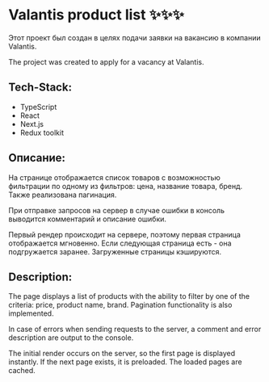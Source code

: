 # Valantis product list ✨✨✨

Этот проект был создан в целях подачи заявки на вакансию в компании Valantis.

The project was created to apply for a vacancy at Valantis.

## Tech-Stack:
- TypeScript
- React
- Next.js
- Redux toolkit

## Описание:

На странице отображается список товаров с возможностью фильтрации по одному из фильтров: цена, название товара, бренд. Также реализована пагинация.

При отправке запросов на сервер в случае ошибки в консоль выводится комментарий и описание ошибки.

Первый рендер происходит на сервере, поэтому первая страница отображается мгновенно. Если следующая страница есть - она подгружается заранее. Загруженные страницы кэшируются.

## Description:

The page displays a list of products with the ability to filter by one of the criteria: price, product name, brand. Pagination functionality is also implemented.

In case of errors when sending requests to the server, a comment and error description are output to the console.

The initial render occurs on the server, so the first page is displayed instantly. If the next page exists, it is preloaded. The loaded pages are cached.


